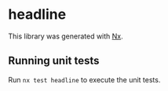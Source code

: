 # headline

This library was generated with [Nx](https://nx.dev).

## Running unit tests

Run `nx test headline` to execute the unit tests.
